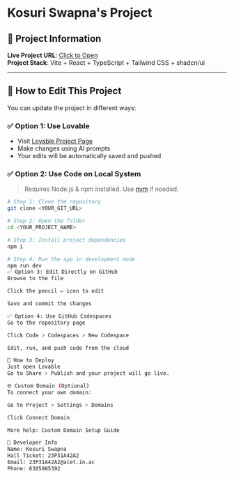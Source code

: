 # Kosuri Swapna's Project

## 📌 Project Information  
**Live Project URL**: [Click to Open](https://swapna-2006.github.io/food-ording-/)  
**Project Stack**: Vite + React + TypeScript + Tailwind CSS + shadcn/ui  

---

## 🔧 How to Edit This Project

You can update the project in different ways:

### ✅ Option 1: Use Lovable
- Visit [Lovable Project Page](https://lovable.dev/projects/242c1208-fcf4-4f97-9699-bbc91b4f3dbd)
- Make changes using AI prompts
- Your edits will be automatically saved and pushed

### ✅ Option 2: Use Code on Local System
> Requires Node.js & npm installed. Use [nvm](https://github.com/nvm-sh/nvm#installing-and-updating) if needed.

```bash
# Step 1: Clone the repository
git clone <YOUR_GIT_URL>

# Step 2: Open the folder
cd <YOUR_PROJECT_NAME>

# Step 3: Install project dependencies
npm i

# Step 4: Run the app in development mode
npm run dev
✅ Option 3: Edit Directly on GitHub
Browse to the file

Click the pencil ✏️ icon to edit

Save and commit the changes

✅ Option 4: Use GitHub Codespaces
Go to the repository page

Click Code > Codespaces > New Codespace

Edit, run, and push code from the cloud

🚀 How to Deploy
Just open Lovable
Go to Share > Publish and your project will go live.

🌐 Custom Domain (Optional)
To connect your own domain:

Go to Project > Settings > Domains

Click Connect Domain

More help: Custom Domain Setup Guide

👤 Developer Info
Name: Kosuri Swapna
Hall Ticket: 23P31A42A2
Email: 23P31A42A2@acet.in.ac
Phone: 6305905392
